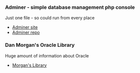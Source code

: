 
### Adminer - simple database management php console
Just one file - so could run from every place

* [Adminer site](https://www.adminer.org/)
* [Adminer repo](https://sourceforge.net/projects/adminer/)

### Dan Morgan's Oracle Library
Huge amount of information about Oracle

* [Morgan's Library](http://www.morganslibrary.org/)

